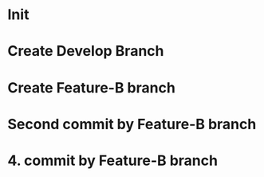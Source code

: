 # Init
# Create Develop Branch
# Create Feature-B branch
# Second commit by Feature-B branch
# 4. commit by Feature-B branch

